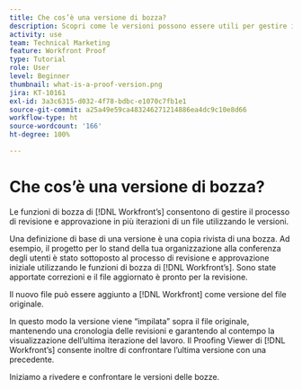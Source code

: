 ```yaml
---
title: Che cos’è una versione di bozza?
description: Scopri come le versioni possono essere utili per gestire il processo di revisione e approvazione in più iterazioni di un file utilizzando le funzioni di correzione di [!DNL].
activity: use
team: Technical Marketing
feature: Workfront Proof
type: Tutorial
role: User
level: Beginner
thumbnail: what-is-a-proof-version.png
jira: KT-10161
exl-id: 3a3c6315-d032-4f78-bdbc-e1070c7fb1e1
source-git-commit: a25a49e59ca483246271214886ea4dc9c10e8d66
workflow-type: ht
source-wordcount: '166'
ht-degree: 100%

---
```


# Che cos’è una versione di bozza?

Le funzioni di bozza di [!DNL Workfront’s] consentono di gestire il processo di revisione e approvazione in più iterazioni di un file utilizzando le versioni.

Una definizione di base di una versione è una copia rivista di una bozza. Ad esempio, il progetto per lo stand della tua organizzazione alla conferenza degli utenti è stato sottoposto al processo di revisione e approvazione iniziale utilizzando le funzioni di bozza di [!DNL Workfront’s]. Sono state apportate correzioni e il file aggiornato è pronto per la revisione.

Il nuovo file può essere aggiunto a [!DNL Workfront] come versione del file originale.

In questo modo la versione viene “impilata” sopra il file originale, mantenendo una cronologia delle revisioni e garantendo al contempo la visualizzazione dell’ultima iterazione del lavoro. Il Proofing Viewer di [!DNL Workfront’s] consente inoltre di confrontare l’ultima versione con una precedente.

Iniziamo a rivedere e confrontare le versioni delle bozze.
